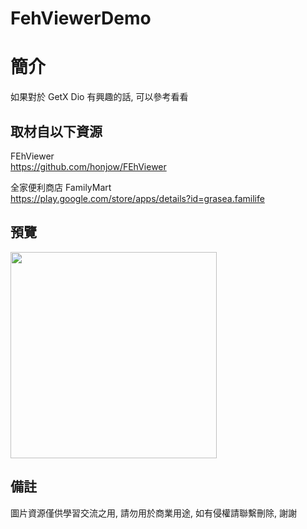 # FehViewerDemo

簡介
==================================
如果對於 GetX Dio 有興趣的話, 可以參考看看                                 

取材自以下資源
--------
FEhViewer                                                                 
https://github.com/honjow/FEhViewer     
                  			
全家便利商店 FamilyMart                                                                 
https://play.google.com/store/apps/details?id=grasea.familife     
                  		 
預覽
--------
<p align="left">
  <img src="https://i.imgur.com/RG6oFNz.png" height="330"/>
</p> 

備註
--------
圖片資源僅供學習交流之用, 請勿用於商業用途, 如有侵權請聯繫刪除, 謝謝
